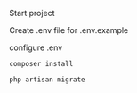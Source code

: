Start project

Create .env file for .env.example

configure .env 

```composer install```

```php artisan migrate```
